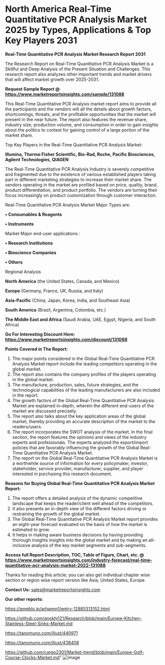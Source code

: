 # North America Real-Time Quantitative PCR Analysis Market 2025 by Types, Applications & Top Key Players 2031

<strong>Real-Time Quantitative PCR Analysis Market Research Report 2031</strong>

The Research Report on Real-Time Quantitative PCR Analysis Market is a Skillful and Deep Analysis of the Present Situation and Challenges. This research report also analyzes other important trends and market drivers that will affect market growth over 2025-2031.

<strong>Request Sample Report @ <a href=https://www.marketreportsinsights.com/sample/131088>https://www.marketreportsinsights.com/sample/131088</a></strong>

This Real-Time Quantitative PCR Analysis market report aims to provide all the participants and the vendors will all the details about growth factors, shortcomings, threats, and the profitable opportunities that the market will present in the near future. The report also features the revenue share, industry size, production volume, and consumption in order to gain insights about the politics to contest for gaining control of a large portion of the market share.

Top Key Players in the Real-Time Quantitative PCR Analysis Market:

<strong>Illumina, Thermo Fisher Scientific, Bio-Rad, Roche, Pacific Biosciences, Agilent Technologies, QIAGEN</strong>

The Real-Time Quantitative PCR Analysis Industry is severely competitive and fragmented due to the existence of various established players taking part in different marketing strategies to increase their market share. The vendors operating in the market are profiled based on price, quality, brand, product differentiation, and product portfolio. The vendors are turning their focus increasingly on product customization through customer interaction.

Real-Time Quantitative PCR Analysis Market Major Types are:

<strong>• Consumables & Reagents

• Instruments</strong>

Market Major end-user applications :

<strong>• Research Institutions

• Bioscience Companies

• Others</strong>

Regional Analysis

</u><strong><b>North America</b></strong> (the United States, Canada, and Mexico)

<strong><b>Europe </b></strong>(Germany, France, UK, Russia, and Italy)

<strong><b>Asia-Pacific</b></strong> (China, Japan, Korea, India, and Southeast Asia)

<strong><b>South America</b></strong> (Brazil, Argentina, Colombia, etc.)

<strong><b>The Middle East and Africa</b></strong> (Saudi Arabia, UAE, Egypt, Nigeria, and South Africa)

<strong>Go For Interesting Discount Here: <a href=https://www.marketreportsinsights.com/discount/131088>https://www.marketreportsinsights.com/discount/131088</a></strong>

<strong>Points Covered in The Report:</strong>
<ol>
  <li>The major points considered in the Global Real-Time Quantitative PCR Analysis Market report include the leading competitors operating in the global market.</li>
  <li>The report also contains the company profiles of the players operating in the global market.</li>
  <li>The manufacture, production, sales, future strategies, and the technological capabilities of the leading manufacturers are also included in the report.</li>
  <li>The growth factors of the Global Real-Time Quantitative PCR Analysis Market are explained in-depth, wherein the different end-users of the market are discussed precisely.</li>
  <li>The report also talks about the key application areas of the global market, thereby providing an accurate description of the market to the readers/users.</li>
  <li>The report incorporates the SWOT analysis of the market. In the final section, the report features the opinions and views of the industry experts and professionals. The experts analyzed the export/import policies that are favorably influencing the growth of the Global Real-Time Quantitative PCR Analysis Market.</li>
  <li>The report on the Global Real-Time Quantitative PCR Analysis Market is a worthwhile source of information for every policymaker, investor, stakeholder, service provider, manufacturer, supplier, and player interested in purchasing this research document.</li>
</ol>
<strong>Reasons for Buying Global Real-Time Quantitative PCR Analysis Market Report:</strong>

<ol>
  <li>The report offers a detailed analysis of the dynamic competitive landscape that keeps the reader/client well ahead of the competitors.</li>
  <li>It also presents an in-depth view of the different factors driving or restraining the growth of the global market.</li>
  <li>The Global Real-Time Quantitative PCR Analysis Market report provides an eight-year forecast evaluated on the basis of how the market is estimated to grow.</li>
  <li>It helps in making aware business decisions by having providing thorough insights insights into the global market and by making an all-inclusive analysis of the key market segments and sub-segments.</li>
</ol>
<strong>Access full Report Description, TOC, Table of Figure, Chart, etc. @ <a href=https://www.marketreportsinsights.com/industry-forecast/real-time-quantitative-pcr-analysis-market-2022-131088>https://www.marketreportsinsights.com/industry-forecast/real-time-quantitative-pcr-analysis-market-2022-131088</a></strong>


Thanks for reading this article; you can also get individual chapter wise section or region wise report version like Asia, United States, Europe.

<strong>Contact Us:</strong>
sales@marketreportsinsights.com

<strong>Our other reports:</strong>

<a href=https://ameblo.jp/arhamm1/entry-12885313152.html>https://ameblo.jp/arhamm1/entry-12885313152.html</a>

<a href=https://github.com/anokhi121/Research/blob/main/Europe-Kitchen-Stainless-Steel-Sinks-Market.md>https://github.com/anokhi121/Research/blob/main/Europe-Kitchen-Stainless-Steel-Sinks-Market.md</a>

<a href=https://tanomuno.com/illust/440971>https://tanomuno.com/illust/440971</a>

<a href=https://tanomuno.com/illust/438408>https://tanomuno.com/illust/438408</a>

<a href=https://github.com/cargo2301/Market-trend/blob/main/Europe-Golf-Course-Clocks-Market.md>https://github.com/cargo2301/Market-trend/blob/main/Europe-Golf-Course-Clocks-Market.md</a>"
![image](https://github.com/user-attachments/assets/07db65e1-b6e3-4138-92e7-5303853f5cbe)
